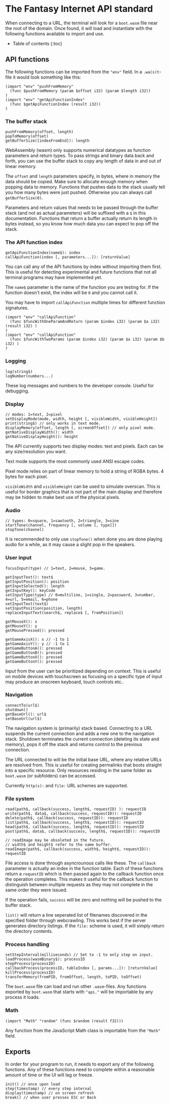 The Fantasy Internet API standard
=================================
When connecting to a URL, the terminal will look for a `boot.wasm` file near the root of the domain. Once found, it will load and instantiate with the following functions available to import and use.

* Table of contents
{:toc}

API functions
-------------
The following functions can be imported from the `"env"` field. In a `.wa(s)t`-file it would look something like this:

    (import "env" "pushFromMemory"
      (func $pushFromMemory (param $offset i32) (param $length i32))
    )
    (import "env" "getApiFunctionIndex"
      (func $getApiFunctionIndex (result i32))
    )

### The buffer stack
    pushFromMemory(offset, length)
    popToMemory(offset)
    getBufferSize([indexFromEnd]): length

WebAssembly (wasm) only supports numerical datatypes as function parameters and return types. To pass strings and binary data back and forth, you can use the buffer stack to copy any length of data in and out of linear memory.

The `offset` and `length` parameters specify, in bytes, where in memory the data should be copied. Make sure to allocate enough memory when popping data to memory. Functions that pushes data to the stack usually tell you how many bytes were just pushed. Otherwise you can always call `getBufferSize(0)`.

Parameters and return values that needs to be passed through the buffer stack (and not as actual parameters) will be suffixed with a `$` in this documentation. Functions that return a buffer actually return its length in bytes instead, so you know how much data you can expect to pop off the stack.

### The API function index
    getApiFunctionIndex(name$): index
    callApiFunction(index [, parameters...]): [returnValue]

You can call any of the API functions by index without importing them first. This is useful for detecting experimental and future functions that not all terminal programs may have implemented yet.

The `name$` parameter is the name of the function you are testing for. If the function doesn't exist, the index will be `0` and you cannot call it.

You may have to import `callApiFunction` multiple times for different function signatures.

    (import "env" "callApiFunction"
      (func $funcWithOneParamAndReturn (param $index i32) (param $a i32) (result i32) )
    )
    (import "env" "callApiFunction"
      (func $funcWithTwoParams (param $index i32) (param $a i32) (param $b i32) )
    )

### Logging
    log(string$)
    logNumber(numbers...)

These log messages and numbers to the developer console. Useful for debugging.

### Display
    // modes: 1=text, 2=pixel
    setDisplayMode(mode, width, height [, visibleWidth, visibleHeight])
    print(string$) // only works in text mode.
    displayMemory(offset, length [, screenOffset]) // only pixel mode.
    getNativeDisplayWidth(): width
    getNativeDisplayHeight(): height

The API currently supports two display modes: text and pixels. Each can be any size/resolution you want.

Text mode supports the most commonly used ANSI escape codes.

Pixel mode relies on part of linear memory to hold a string of RGBA bytes. 4 bytes for each pixel.

`visibleWidth` and `visibleHeight` can be used to simulate overscan. This is useful for border graphics that is not part of the main display and therefore may be hidden to make best use of the physical pixels.

### Audio
    // types: 0=square, 1=sawtooth, 2=triangle, 3=sine
    startTone(channel, frequency [, volume [, type]])
    stopTone(channel)

It is recommended to only use `stopTone()` when done you are done playing audio for a while, as it may cause a slight pop in the speakers.

### User input
    focusInput(type) // 1=text, 2=mouse, 3=game.

    getInputText(): text$
    getInputPosition(): position
    getInputSelected(): length
    getInputKey(): keyCode
    setInputType(type) // 0=multiline, 1=single, 2=password, 3=number, 4=url, 5=email, 6=phone
    setInputText(text$)
    setInputPosition(position, length)
    replaceInputText(search$, replace$ [, fromPosition])

    getMouseX(): x
    getMouseY(): y
    getMousePressed(): pressed

    getGameAxisX(): x // -1 to 1
    getGameAxisY(): y // -1 to 1
    getGameButtonA(): pressed
    getGameButtonB(): pressed
    getGameButtonX(): pressed
    getGameButtonY(): pressed

Input from the user can be prioritized depending on context. This is useful on mobile devices with touchscreen as focusing on a specific type of input may produce an onscreen keyboard, touch controls etc..

### Navigation
    connectTo(url$)
    shutdown()
    getBaseUrl(): url$
    setBaseUrl(url$)

The navigation system is (primarily) stack based. Connecting to a URL suspends the current connection and adds a new one to the navigation stack. Shutdown terminates the current connection (deleting its state and memory), pops it off the stack and returns control to the previous connection.

The URL connected to will be the initial base URL, where any relative URLs are resolved from. This is useful for creating permalinks that boots straight into a specific resource. Only resources residing in the same folder as `boot.wasm` (or subfolders) can be accessed.

Currently `http(s):` and `file:` URL schemes are supported.

### File system
    read(path$, callback(success, length$, requestID) ): requestID
    write(path$, data$, callback(success, requestID)): requestID
    delete(path$, callback(success, requestID)): requestID
    list(path$, callback(success, length$, requestID)): requestID
    head(path$, callback(success, length$, requestID)): requestID
    post(path$, data$, callback(success, length$, requestID)): requestID

    // readImage may be obsoleted in the future.
    // width$ and height$ refer to the same buffer.
    readImage(path$, callback(success, width$, height$, requestID)): requestID

File access is done through asyncrounous calls like these. The `callback` parameter is actually an index in the function table. Each of these functions return a `requestID` which is then passed again to the callback function once the operation completes. This makes it useful for the callback function to distinguish between multiple requests as they may not complete in the same order they were issued.

If the operation fails, `success` will be zero and nothing will be pushed to the buffer stack.

`list()` will return a line seperated list of filenames discovered in the specified folder through webcrawling. This works best if the server generates directory listings. If the `file:` scheme is used, it will simply return the directory contents.

### Process handling
    setStepInterval(milliseconds) // Set to -1 to only step on input.
    loadProcess(wasmBinary$): processID
    stepProcess(processID)
    callbackProcess(processID, tableIndex [, params...]): [returnValue]
    killProcess(processID)
    transferMemory(fromPID, fromOffset, length, toPID, toOffset)

The `boot.wasm` file can load and run other `.wasm`-files. Any functions exported by `boot.wasm` that starts with `"api."` will be importable by any process it loads.

### Math
    (import "Math" "random" (func $random (result f32)))

Any function from the JavaScript Math class is importable from the `"Math"` field.


Exports
-------
In order for your program to run, it needs to export any of the following functions. Any of these functions need to complete within a reasonable amount of time or the UI will lag or freeze.

    init() // once upon load
    step(timestamp) // every step interval
    display(timestamp) // on screen refresh
    break() // when user presses ESC or Back

